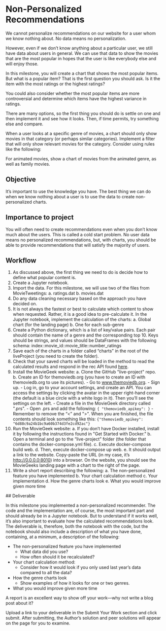 # Non-Personalized Recommendations

We cannot personalize recommendations on our website for a user whom we know nothing about. No data means no personalization.

However, even if we don’t know anything about a particular user, we still have data about users in general. We can use that data to show the movies that are the most popular in hopes that the user is like everybody else and will enjoy those.

In this milestone, you will create a chart that shows the most popular items. But what is a popular item? That is the first question you should ask. Is it the item with the most ratings or the highest ratings?

You could also consider whether the most popular items are more controversial and determine which items have the highest variance in ratings.

There are many options, so the first thing you should do is settle on one and then implement it and see how it looks. Then, if time permits, try something else and compare.

When a user looks at a specific genre of movies, a chart should only show movies in that category (or perhaps similar categories). Implement a filter that will only show relevant movies for the category. Consider using rules like the following:

For animated movies, show a chart of movies from the animated genre, as well as family movies.

## Objective

It’s important to use the knowledge you have. The best thing we can do when we know nothing about a user is to use the data to create non-personalized charts.

## Importance to project

You will often need to create recommendations even when you don’t know much about the users. This is called a cold start problem. No user data means no personalized recommendations, but, with charts, you should be able to provide recommendations that will satisfy the majority of users.

## Workflow

1. As discussed above, the first thing we need to do is decide how to define what popular content is.
2. Create a Jupyter notebook.
3. Import the data. For this milestone, we will use two of the files from MovieTweetings:
    a. ratings.dat
    b. movies.dat
4. Do any data cleaning necessary based on the approach you have decided on.
5. It is not always the fastest or best to calculate which content to show when requested. Rather, it is a good idea to pre-calculate it. In the Jupyter notebook, implement the calculation of the charts:
    a. Global chart (for the landing page)
    b. One for each sub-genre
6. Create a Python dictionary, which is a list of key/value pairs. Each pair should contain the name of a genre and the corresponding top 10. Keys should be strings, and values should be DataFrames with the following schema: index::movie_id::movie_title::number_ratings
7. Save each of the charts in a folder called “charts” in the root of the liveProject (you need to create the folder).
8. Check that your saved charts will be loaded in the method to read the calculated results and respond in the rec API found [here](https://liveproject.manning.com/liveproject/git/live-project/recs/live_project_popularity_recommender.py).
9. Install the MovieGeek website:
    a. Clone the GitHub "live-project" repo.
    b. Create an ID for themoviedb.org (you have to create an ID with themoviedb.org to use its pictures).
        - Go to www.themoviedb.org.
        - Sign up.
        - Log in, go to your account settings, and create an API. You can access the settings by clicking the avatar in the upper right-hand corner (the default is a blue circle with a white logo in it). Then you’ll see the settings on the left.
        - Create a file in the MovieGeek directory called ".prs".
        - Open .prs and add the following:
            `{ "themoviedb_apikey": }`
        - Remember to remove the “<” and ">". When you are finished, the file contents should look something like this:
            `{"themoviedb_apikey": "6d88c9a24b1bc9a60b374d3fe2cd92ac"}`
10. Run the MovieGeek website:
    a. If you don’t have Docker installed, install it by following the instructions found in "Get Started with Docker."
    b. Open a terminal and go to the “live-project” folder (the folder that contains the docker-compose.yml file).
    c. Execute docker-compose build web.
    d. Then, execute docker-compose up web.
    e. It should output a link to the website. Copy-paste the URL (in my case, it’s http://0.0.0.0:8010) into a browser. On the website, you should see the MovieGeeks landing page with a chart to the right of the page.
11. Write a short report describing the following:
    a. The non-personalized feature you have implemented
    b. Your chart calculation method
    c. Your implementation
    d. How the genre charts look
    e. What you would improve given more time

## Deliverable

In this milestone you implemented a non-personalized recommender. The code and the implementation are, of course, the most important part and should already be in a Jupyter notebook. But to understand if it works well, it’s also important to evaluate how the calculated recommendations look. The deliverable is, therefore, both the notebook with the code, but the notebook should also include a description of what you have done, containing, at a minimum, a description of the following:
- The non-personalized feature you have implemented
    - What data did you use?
    - How often should it be recalculated?
- Your chart calculation method:
    - Consider how it would look if you only used last year’s data compared to all the data?
- How the genre charts look
    - Show examples of how it looks for one or two genres.
- What you would improve given more time

A report is an excellent way to show off your work—why not write a blog post about it?

Upload a link to your deliverable in the Submit Your Work section and click submit. After submitting, the Author’s solution and peer solutions will appear on the page for you to examine.